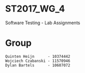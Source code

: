 # ST2017_WG_4
Software Testing - Lab Assignments

# Group
    Quinten Heijn      - 10374442
    Wojciech Czabanski - 11570946
    Dylan Bartels      - 10607072
